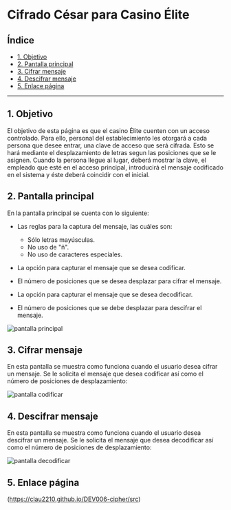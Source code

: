# Cifrado César para Casino Élite

## Índice

* [1. Objetivo](#1-objetivo)
* [2. Pantalla principal](#2-pantalla-principal)
* [3. Cifrar mensaje](#3-cifrar-mensaje)
* [4. Descifrar mensaje](#4-descifrar-mensaje)
* [5. Enlace página](#4-enlace-página)

***

## 1. Objetivo

El objetivo de esta página es que el casino Élite cuenten con un acceso controlado. Para ello, personal del 
establecimiento les otorgará a cada persona que desee entrar, una clave de acceso que será cifrada. Esto se 
hará mediante el desplazamiento de letras segun las posiciones que se le asignen. Cuando la persona llegue al 
lugar, deberá mostrar la clave, el empleado que esté en el acceso principal, introducirá el mensaje codificado 
en el sistema y éste deberá coincidir con el inicial. 

## 2. Pantalla principal

En la pantalla principal se cuenta con lo siguiente:

* Las reglas para la captura del mensaje, las cuáles son:
  - Sólo letras mayúsculas.
  - No uso de "ñ".
  - No uso de caracteres especiales.

* La opción para capturar el mensaje que se desea codificar.
* El número de posiciones que se desea desplazar para cifrar el mensaje.
* La opción para capturar el mensaje que se desea decodificar.
* El número de posiciones que se debe desplazar para descifrar el mensaje.

![pantalla principal](https://user-images.githubusercontent.com/117471228/227306497-cfe4ec0f-a9fa-4ffb-b6c0-0b1c71a0cd36.jpg)


## 3. Cifrar mensaje

En esta pantalla se muestra como funciona cuando el usuario desea cifrar un mensaje. Se le solicita el mensaje que desea codificar
así como el número de posiciones de desplazamiento:

![pantalla codificar](https://user-images.githubusercontent.com/117471228/227306597-dd101fc6-aa72-4b82-9e6a-0510c12c485c.jpg)


## 4. Descifrar mensaje

En esta pantalla se muestra como funciona cuando el usuario desea descifrar un mensaje. Se le solicita el mensaje que desea decodificar
así como el número de posiciones de desplazamiento:

![pantalla decodificar](https://user-images.githubusercontent.com/117471228/227306712-32cfae53-37ad-42cd-9ad7-3a4d979f57f9.jpg)


## 5. Enlace página

(https://clau2210.github.io/DEV006-cipher/src)
